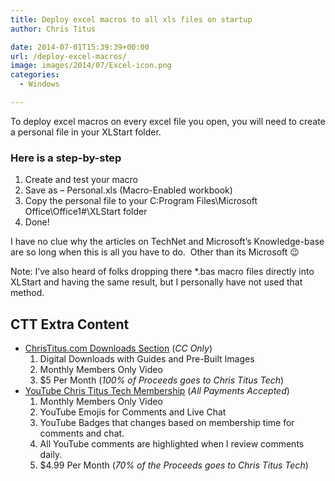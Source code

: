 ```yaml
---
title: Deploy excel macros to all xls files on startup
author: Chris Titus

date: 2014-07-01T15:39:39+00:00
url: /deploy-excel-macros/
image: images/2014/07/Excel-icon.png
categories:
  - Windows

---
```

To deploy excel macros on every excel file you open, you will need to create a personal file in your XLStart folder.<!--more-->

### Here is a step-by-step

  1. Create and test your macro
  2. Save as &#8211; Personal.xls (Macro-Enabled workbook)
  3. Copy the personal file to your C:Program Files\Microsoft Office\Office1#\XLStart folder
  4. Done!

I have no clue why the articles on TechNet and Microsoft&#8217;s Knowledge-base are so long when this is all you have to do.  Other than its Microsoft 😉

Note: I&#8217;ve also heard of folks dropping there *.bas macro files directly into XLStart and having the same result, but I personally have not used that method.

## CTT Extra Content

- [ChrisTitus.com Downloads Section][1] (_CC Only_)
  1. Digital Downloads with Guides and Pre-Built Images
  2. Monthly Members Only Video
  3. $5 Per Month (_100% of Proceeds goes to Chris Titus Tech_)
- [YouTube Chris Titus Tech Membership][2] (_All Payments Accepted_)
  1. Monthly Members Only Video
  2. YouTube Emojis for Comments and Live Chat
  3. YouTube Badges that changes based on membership time for comments and chat.
  4. All YouTube comments are highlighted when I review comments daily. 
  5. $4.99 Per Month (_70% of the Proceeds goes to Chris Titus Tech_)

 [1]: https://portal.christitus.com
 [2]: https://christitus.com/join